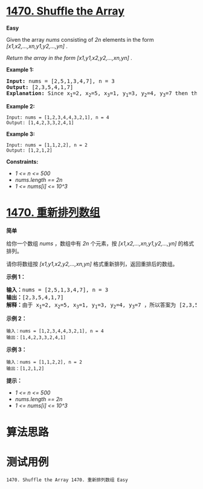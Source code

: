 # [1470. Shuffle the Array][enTitle]

**Easy**

Given the array  *nums*  consisting of  *2n*  elements in the form  *[x1,x2,...,xn,y1,y2,...,yn]* .

 *Return the array in the form*   *[x1,y1,x2,y2,...,xn,yn]* .



**Example 1:** 


<pre><strong>Input:</strong> nums = [2,5,1,3,4,7], n = 3
<strong>Output:</strong> [2,3,5,4,1,7] 
<strong>Explanation:</strong> Since x<sub>1</sub>=2, x<sub>2</sub>=5, x<sub>3</sub>=1, y<sub>1</sub>=3, y<sub>2</sub>=4, y<sub>3</sub>=7 then the answer is [2,3,5,4,1,7].
</pre>

**Example 2:** 

```
Input: nums = [1,2,3,4,4,3,2,1], n = 4
Output: [1,4,2,3,3,2,4,1]

```

**Example 3:** 

```
Input: nums = [1,1,2,2], n = 2
Output: [1,2,1,2]

```



**Constraints:** 

-  *1 <= n <= 500*  
-  *nums.length == 2n*  
-  *1 <= nums[i] <= 10^3* 


# [1470. 重新排列数组][cnTitle]

**简单**

给你一个数组  *nums*  ，数组中有  *2n*  个元素，按  *[x1,x2,...,xn,y1,y2,...,yn]*  的格式排列。

请你将数组按  *[x1,y1,x2,y2,...,xn,yn]*  格式重新排列，返回重排后的数组。



**示例 1：** 


<pre><strong>输入：</strong>nums = [2,5,1,3,4,7], n = 3
<strong>输出：</strong>[2,3,5,4,1,7] 
<strong>解释：</strong>由于 x<sub>1</sub>=2, x<sub>2</sub>=5, x<sub>3</sub>=1, y<sub>1</sub>=3, y<sub>2</sub>=4, y<sub>3</sub>=7 ，所以答案为 [2,3,5,4,1,7]
</pre>

**示例 2：** 

```
输入：nums = [1,2,3,4,4,3,2,1], n = 4
输出：[1,4,2,3,3,2,4,1]

```

**示例 3：** 

```
输入：nums = [1,1,2,2], n = 2
输出：[1,2,1,2]

```



**提示：** 

-  *1 <= n <= 500*  
-  *nums.length == 2n*  
-  *1 <= nums[i] <= 10^3* 




# 算法思路

# 测试用例
```
1470. Shuffle the Array 1470. 重新排列数组 Easy
```

[enTitle]: https://leetcode.com/problems/shuffle-the-array/
[cnTitle]: https://leetcode-cn.com/problems/shuffle-the-array/
